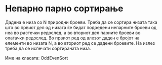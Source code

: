 # Непарно парно сортирање

Дадена е низа со N природни броеви. Треба да се сортира низата така што во првиот дел од низата ќе бидат подредени
непарните броеви од неа во растечки редослед, а во вториот дел парните броеви во опаѓачки редослед. Во првиот ред од
влезот даден е бројот на елементи во низата N, а во вториот ред се дадени броевите. На излез треба да се испечати
сортираната низа.

Име на класата: OddEvenSort